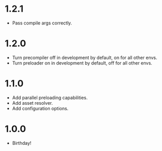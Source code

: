 1.2.1
===
- Pass compile args correctly.

1.2.0
===
- Turn precompiler off in development by default, on for all other envs.
- Turn preloader on in development by default, off for all other envs.

1.1.0
===
- Add parallel preloading capabilities.
- Add asset resolver.
- Add configuration options.

1.0.0
===
- Birthday!
